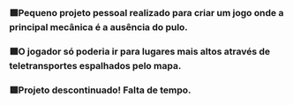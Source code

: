 ### 🟩Pequeno projeto pessoal realizado para criar um jogo onde a principal mecânica é a ausência do pulo.
### 🟩O jogador só poderia ir para lugares mais altos através de teletransportes espalhados pelo mapa.
### 🟥Projeto descontinuado! Falta de tempo.
